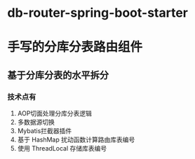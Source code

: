 # db-router-spring-boot-starter

# 手写的分库分表路由组件

## 基于分库分表的水平拆分

### 技术点有

1. AOP切面处理分库分表逻辑
2. 多数据源切换
3. Mybatis拦截器插件
4. 基于 HashMap 扰动函数计算路由库表编号
5. 使用 ThreadLocal 存储库表编号
